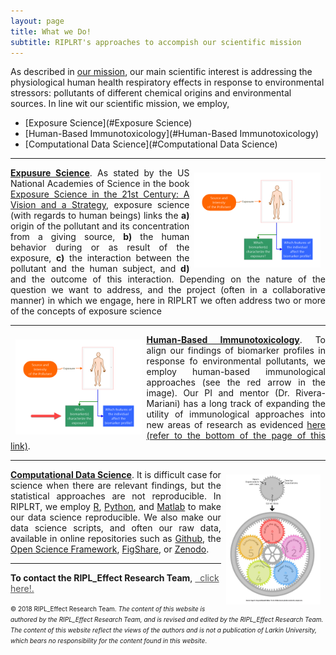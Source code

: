 ```yaml
---
layout: page
title: What we Do!
subtitle: RIPLRT's approaches to accompish our scientific mission
--- 
```


As described in [our mission](https://www.riplrt.com/mission/), our main scientific interest is addressing the physiological human health respiratory effects in response to environmental stressors: pollutants of different chemical origins and environmental sources. In line wit our scientific mission, we employ,

- [Exposure Science](#Exposure Science)
- [Human-Based Immunotoxicology](#Human-Based Immunotoxicology)
- [Computational Data Science](#Computational Data Science) 

---

<img src="/img/human-exposure.png" alt="Exposure Science" align="right" style="width: 40%; height: 40%; margin:8px"> <a name="Exposure Science"></a>
<div style="text-align:justify"><p><u><b>Expusure Science</b></u>. As stated by the US National Academies of Science in the book <a href="https://www.nap.edu/catalog/13507/exposure-science-in-the-21st-century-a-vision-and-a" target="_blank">Exposure Science in the 21st Century: A Vision and a Strategy</a>, exposure science (with regards to human beings) links the <b>a)</b> origin of the pollutant and its concentration from a giving source, <b>b)</b> the human behavior during or as result of the exposure, <b>c)</b> the interaction between the pollutant and the human subject, and <b>d)</b> and the outcome of this interaction. Depending on the nature of the question we want to address, and the project (often in a collaborative manner) in which we engage, here in RIPLRT we often address two or more of the concepts of exposure science</p></div>

---
<img src="/img/human-immunotoxicology.png" alt="Human-Based Immunotoxicology" align="left" style="width: 40%; height: 40%; margin:8px"> <a name="Human-Based Immunotoxicology"></a>
<div style="text-align:justify"><p><u><b>Human-Based Immunotoxicology</b></u>. To align our findings of biomarker profiles in response fo environmental pollutants, we employ human-based immunological approaches (see the red arrow in the image). Our PI and mentor (Dr. Rivera-Mariani) has a long track of expanding the utility of immunological approaches into new areas of research as evidenced <a href="https://lushprize.org/awards/young-researcher-prize/" target="_blank">here (refer to the bottom of the page of this link)</a>. </p></div>

---
<img src="/img/epicycles-of-datascience.jpg" alt="Computational Data Science" align="right" style="width: 30%; height: 30%; margin:8px"> <a name="Computational Data Science"></a>
<div style="text-align:justify"><p><u><b>Computational Data Science</b></u>. It is difficult case for science when there are relevant findings, but the statistical approaches are not reproducible. In RIPLRT, we employ <a href="https://www.r-project.org/" target="_blank">R</a>,  <a href="https://www.python.org/" target="_blank">Python</a>, and <a href="https://www.mathworks.com/products/matlab.html" target="_blank">Matlab</a> to make our data science reproducible. We also make our data science scripts, and often our raw data, available in online repositories such as <a href="https://github.com/riplrt" target="_blank">Github</a>, the <a href="https://osf.io/" target="_blank">Open Science Framework</a>,  <a href="https://figshare.com/" target="_blank">FigShare</a>, or <a href="https://zenodo.org/" target="_blank">Zenodo</a>.</p></div>



---
**To contact the RIPL_Effect Research Team**, 
<a href="mailto:contactus@riplrt.com" target="_blank" style="color:#515151;"><i class="fa fa-envelope" style="font-size:1em"></i> &nbsp; click here!.<br></a>



<font size="1">&#169; 2018 RIPL_Effect Research Team. <i>The content of this website is authored by the RIPL_Effect Research Team, and is revised and edited by the RIPL_Effect Research Team. The content of this website reflect the views of the authors and is not a publication of Larkin University, which bears no responsibility for the content found in this website</i>.</font>